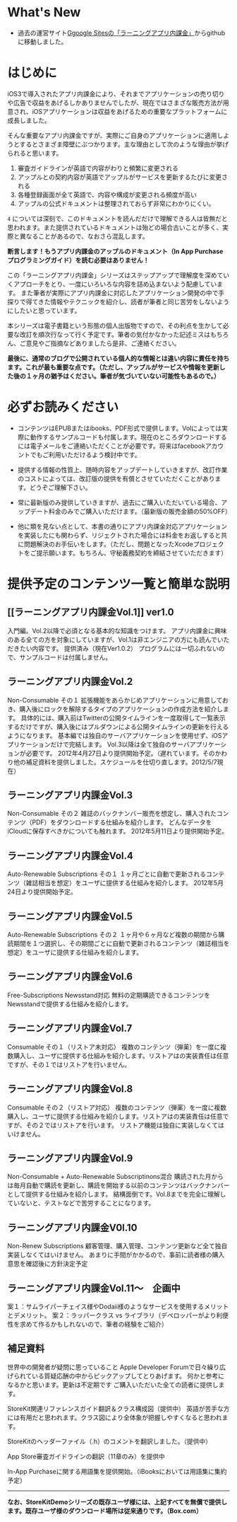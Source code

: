 
What's New
===========


* 過去の運営サイト[Ggoogle Sitesの「ラーニングアプリ内課金」](https://sites.google.com/site/learningiap/)からgithubに移動しました。


# はじめに

iOS3で導入されたアプリ内課金により、それまでアプリケーションの売り切りや広告で収益をあげるしかありませんでしたが、現在ではさまざな販売方法が用意され、iOSアプリケーションは収益をあげるための重要なプラットフォームに成長しました。

そんな重要なアプリ内課金ですが、実際にご自身のアプリケーションに適用しようとするとさまざま障壁にぶつかります。主な理由として次のような理由が挙げられると思います。

1. 審査ガイドラインが英語で内容がわりと頻繁に変更される
2. アップルとの契約内容が英語でアップルがサービスを更新するたびに変更される
3. 各種登録画面が全て英語で、内容や構成が変更される頻度が高い
4. アップルの公式ドキュメントは整理されておらず非常にわかりにくい。


`4` については深刻で、このドキュメントを読んだだけで理解できる人は皆無だと思われます。また提供されているドキュメントは殆どの場合古いことが多く、実際と異なることがあるので、なおさら混乱します。

**断言します！もうアプリ内課金のアップルのドキュメント（In App Purchase プログラミングガイド）を読む必要はありません！**

この「ラーニングアプリ内課金」シリーズはステップアップで理解度を深めていくアプローチをとり、一度にいろいろな内容を詰め込まないよう配慮しています。
また筆者が実際にアプリ内課金に対応したアプリケーション開発の中で手探りで得てきた情報やテクニックを紹介し、読者が筆者と同じ苦労をしないようにしたいと思っています。

本シリーズは電子書籍という形態の個人出版物ですので、その利点を生かして必要な改訂を順次行なって行く予定です。筆者の気付かなかった記述ミスはもちろん、ご意見やご指摘などありましたら是非、ご連絡ください。

**最後に、通常のブログで公開されている個人的な情報とは違い内容に責任を持ちます。これが最も重要な点です。（ただし、アップルがサービスや情報を更新した後の１ヶ月の猶予はください。筆者が気づいていない可能性もあるので。）**


必ずお読みください
==================

* コンテンツはEPUBまたはibooks、PDF形式で提供します。Volによっては実際に動作するサンプルコードも付属します。現在のところダウンロードするには電子メールをご連絡いただくことが必要です。将来はfacebookアカウントでもご利用いただけるよう検討中です。

* 提供する情報の性質上、随時内容をアップデートしていきますが、改訂作業のコストによっては、改訂版の提供を有償とさせていただくことがあります。どうぞご理解下さい。

* 常に最新版のみ提供していきますが、過去にご購入いただいている場合、アップデート料金のみでご購入いただけます。（最新版の販売金額の50%OFF）

* 他に類を見ない点として、本書の通りにアプリ内課金対応アプリケーションを実装したにも関わらず、リジェクトされた場合には料金をお返しすると共に問題解決のお手伝いをします。（ただし、問題となったXcodeプロジェクトをご提示願います。もちろん、守秘義務契約を締結させていただきます）



提供予定のコンテンツ一覧と簡単な説明
====================================


## [[ラーニングアプリ内課金Vol.1]] ver1.0

入門編。Vol.2以降で必須となる基本的な知識をつけます。
アプリ内課金に興味のある全ての方を対象にしていますが、Vol.1は非エンジニアの方にも読んでいただきたい内容です。
提供済み（現在Ver1.0.2）
プログラムには一切ふれないので、サンプルコードは付属しません。

## ラーニングアプリ内課金Vol.2

Non-Consumable その１
拡張機能をあらかじめアプリケーションに用意しておき、購入後にロックを解除するタイプのアプリケーションの作成方法を紹介します。
     具体的には、購入前はTwitterの公開タイムラインを一度取得して一覧表示するだけですが、購入後にはプルダウンによる公開タイムラインの更新を行えるようになります。
基本編では独自のサーバアプリケーションを使用せず、iOSアプリケーションだけで完結します。
Vol.3以降は全て独自のサーバアプリケーションが必要です。
2012年4月27日より提供開始予定。（遅れています。そのかわり他の補足資料を提供しました。スケジュールを仕切り直します。2012/5/7現在）

## ラーニングアプリ内課金Vol.3

Non-Consumable その２
雑誌のバックナンバー販売を想定し、購入されたコンテンツ（PDF）をダウンロードする仕組みを紹介します。
どんなデータをiCloudに保存すべきかについても触れます。
2012年5月11日より提供開始予定。

## ラーニングアプリ内課金Vol.4

Auto-Renewable Subscriptions その１
１ヶ月ごとに自動で更新されるコンテンツ（雑誌相当を想定）をユーザに提供する仕組みを紹介します。
2012年5月24日より提供開始予定。

## ラーニングアプリ内課金Vol.5

Auto-Renewable Subscriptions その２
１ヶ月や６ヶ月など複数の期間から購読期間を１つ選択し、その期間ごとに自動で更新されるコンテンツ（雑誌相当を想定）をユーザに提供する仕組みを紹介します。

## ラーニングアプリ内課金Vol.6

Free-Subscriptions Newsstand対応
無料の定期購読できるコンテンツをNewsstandで提供する仕組みを紹介します。

## ラーニングアプリ内課金Vol.7

Consumable その１（リストア未対応）
複数のコンテンツ（弾薬）を一度に複数購入し、ユーザに提供する仕組みを紹介します。リストアはの実装責任は任意ですが、その１ではリストアを行いません。

## ラーニングアプリ内課金Vol.8

Consumable その２（リストア対応）
複数のコンテンツ（弾薬）を一度に複数購入し、ユーザに提供する仕組みを紹介します。リストアはの実装責任は任意ですが、その２ではリストアを行います。
リストア機能は独自に実装しなくてはいけません。

## ラーニングアプリ内課金Vol.9

Non-Consumable + Auto-Renewable Subscriptinons混合
購読された月からは毎月自動で購読を更新し、購読を開始する以前のコンテンツはバックナンバーとして提供する仕組みを紹介します。
結構面倒です。Vol.8までを完全に理解していないと、テストなどで苦労することになります。

## ラーニングアプリ内課金V0l.10

Non-Renew Subscriptions
顧客管理、購入管理、コンテンツ更新など全て独自実装しなくてはいけません。
あまりに手間がかかるので、事前に読者様の購入意思を確認後に方針決定予定

## ラーニングアプリ内課金Vol.11〜　企画中

案１：サムライパーチェイス様やDodaii様のようなサービスを使用するメリットとデメリット。
案２：ラッパークラス vs ライブラリ（デベロッパーがより利便性を求めて作るかもしれないので、筆者の経験をご紹介）

## 補足資料

世界中の開発者が疑問に思っていること
Apple Developer Forumで日々繰り広げられている質疑応酬の中からピックアップしてとりあげます。
何かと参考になるかと思います。更新は不定期です
ご購入いただいた全ての読者に提供します。

StoreKit関連リファレンスガイド翻訳＆クラス構成図（提供中）
英語が苦手な方には有用だと思われます。クラス図により全体象が把握しやすくなると思われます。

StoreKitのヘッダーファイル（.h）のコメントを翻訳しました。（提供中）

App Store審査ガイドラインの翻訳（11章のみ）を提供中

In-App Purchaseに関する用語集を提供開始。（iBooksにおいては用語集に集約予定）

----

**なお、StoreKitDemoシリーズの既存ユーザ様には、上記すべてを無償で提供します。既存ユーザ様のダウンロード場所は従来通りです。（Box.com）**



